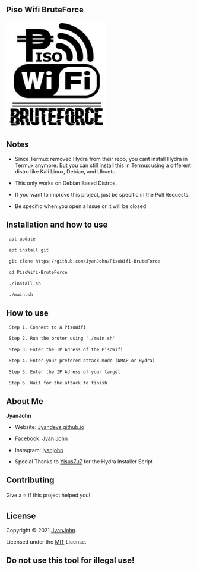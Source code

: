 ###
## __Piso Wifi BruteForce__
![logo](logo.jpg)
###

###
## __Notes__
* Since Termux removed Hydra from their repo, you cant install Hydra in Termux anymore. But 
you can still install this in Termux using a different distro like Kali Linux, Debian, and Ubuntu

* This only works on Debian Based Distros.

* If you want to improve this project, just be specific in the Pull Requests.

* Be specific when you open a Issue or it will be closed.
###
###
## __Installation and how to use__

```
 apt update
```
```
 apt install git
```
```
 git clone https://github.com/JyanJohn/PisoWifi-BruteForce
```
```
 cd PisoWifi-BruteForce
```
```
 ./install.sh
```
```
 ./main.sh
```
###
###
## __How to use__
```
 Step 1. Connect to a PisoWifi
```
```
 Step 2. Run the bruter using './main.sh'
```
```
 Step 3. Enter the IP Adress of the PisoWifi
```
```
 Step 4. Enter your prefered attack mode (NMAP or Hydra)
```
```
 Step 5. Enter the IP Adress of your target
```
```
 Step 6. Wait for the attack to finish
```
## About Me
**JyanJohn**
* Website: [Jyandevs.github.io](https://jyanjohn.github.io/Jyandevs.github.io/index.html)

* Facebook: [Jyan John](https://facebook.com/jyan.john.5)

* Instagram: [jyanjohn](https://facebook.com/jyanjohn)

* Special Thanks to [Yisus7u7](https://github.com/Yisus7u7) for the Hydra Installer Script
## Contributing

Give a ⭐️ if this project helped you!
## License

Copyright © 2021 [JyanJohn](https://github.com/jyanjohn).

Licensed under the [MIT](https://github.com/JyanJohn/PisoWifi-BruteForce/blob/main/LICENSE) License.

## Do not use this tool for illegal use!

